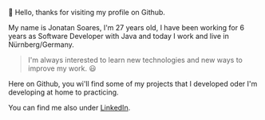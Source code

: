 👋 Hello, thanks for visiting my profile on Github.

My name is Jonatan Soares, I'm 27 years old, I have been working for 6 years as Software Developer with Java and today I work and live in Nürnberg/Germany. 
>I'm always interested to learn new technologies and new ways to improve my work. :smiley:
 
Here on Github, you wi'll find some of my projects that I developed oder I'm developing at home to practicing.
 
You can find me also under [LinkedIn](https://www.linkedin.com/in/jonatan-jos%C3%A9-soares-903a7998/). 
